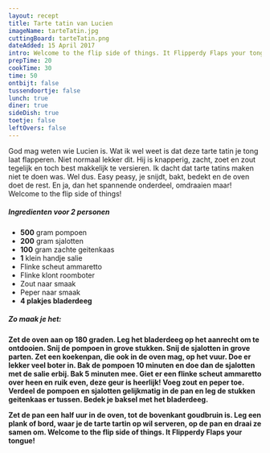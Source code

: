 ```yaml
---
layout: recept
title: Tarte tatin van Lucien
imageName: tarteTatin.jpg
cuttingBoard: tarteTatin.png
dateAdded: 15 April 2017
intro: Welcome to the flip side of things. It Flipperdy Flaps your tongue!
prepTime: 20
cookTime: 30
time: 50
ontbijt: false
tussendoortje: false
lunch: true
diner: true
sideDish: true
toetje: false
leftOvers: false
---
```


God mag weten wie Lucien is. Wat ik wel weet is dat deze tarte tatin je tong laat flapperen. Niet normaal lekker dit. Hij is knapperig, zacht, zoet en zout tegelijk en toch best makkelijk te versieren. Ik dacht dat tarte tatins maken niet te doen was. Wel dus. Easy peasy, je snijdt, bakt, bedekt en de oven doet de rest. En ja, dan het spannende onderdeel, omdraaien maar! Welcome to the flip side of things!

##### Ingredienten voor <span class="personen">2</span> personen
* <b>500</b> gram pompoen
* <b>200</b> gram sjalotten
* <b>100</b> gram zachte geitenkaas
* <b>1</b> klein handje salie
* Flinke scheut ammaretto
* Flinke klont roomboter
* Zout naar smaak
* Peper naar smaak
* <b>4<b/> plakjes bladerdeeg

##### Zo maak je het:
Zet de oven aan op 180 graden.
Leg het bladerdeeg op het aanrecht om te ontdooien.
Snij de pompoen in grove stukken.
Snij de sjalotten in grove parten.
Zet een koekenpan, die ook in de oven mag, op het vuur. Doe er lekker veel boter in. Bak de pompoen 10 minuten en doe dan de sjalotten met de salie erbij. Bak 5 minuten mee. Giet er een flinke scheut ammaretto over heen en ruik even, deze geur is heerlijk! Voeg zout en peper toe. Verdeel de pompoen en sjalotten gelijkmatig in de pan en leg de stukken geitenkaas er tussen.
Bedek je baksel met het bladerdeeg.

Zet de pan een half uur in de oven, tot de bovenkant goudbruin is.
Leg een plank of bord, waar je de tarte tartin op wil serveren, op de pan en draai ze samen om. Welcome to the flip side of things. It Flipperdy Flaps your tongue!
